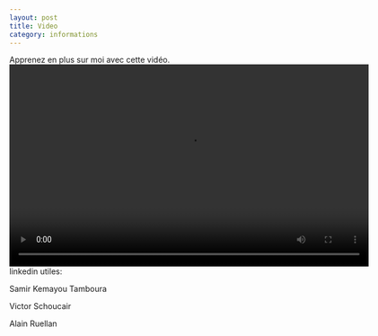 ```yaml
---
layout: post
title: Video
category: informations
---
```

Apprenez en plus sur moi avec cette vidéo.
<video width="640" height="360" controls>
  <source src="{{ '/assets/video/video1.mp4' | relative_url }}" type="video/mp4">
  Votre navigateur ne supporte pas la lecture de vidéos.
</video>
linkedin utiles:

Samir Kemayou Tamboura

Victor Schoucair

Alain Ruellan
